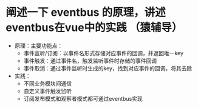# 阐述一下 eventbus 的原理，讲述eventbus在vue中的实践 （猿辅导）
- 原理：主要功能点：
    - 事件监听/订阅：以事件名形式存储对应事件的回调，并返回唯一key
    - 事件触发：通过事件名，触发监听事件时存储的事件回调
    - 事件取消：通过事件监听时生成的key，找到对应事件的回调，将其去除
- 实践：
    - 不同业务模块间通信
    - 自定义事件触发监听
    - 订阅发布模式和观察者模式都可通过eventbus实现